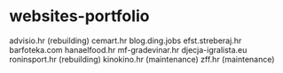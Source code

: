 # websites-portfolio
advisio.hr (rebuilding)
cemart.hr
blog.ding.jobs
efst.streberaj.hr
barfoteka.com
hanaelfood.hr
mf-gradevinar.hr
djecja-igralista.eu
roninsport.hr (rebuilding)
kinokino.hr (maintenance)
zff.hr (maintenance)
